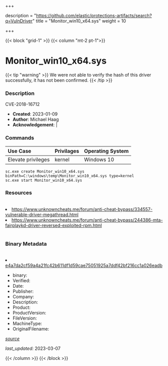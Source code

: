 +++

description = "https://github.com/elastic/protections-artifacts/search?q=VulnDriver"
title = "Monitor_win10_x64.sys"
weight = 10

+++


{{< block "grid-1" >}}
{{< column "mt-2 pt-1">}}




# Monitor_win10_x64.sys 


{{< tip "warning" >}}
We were not able to verify the hash of this driver successfully, it has not been confirmed.
{{< /tip >}}




### Description


CVE-2018-16712


- **Created**: 2023-01-09
- **Author**: Michael Haag
- **Acknowledgement**:  | [](https://twitter.com/)

### Commands

| Use Case | Privilages | Operating System | 
|:---- | ---- | ---- |
| Elevate privileges | kernel | Windows 10 |

```
sc.exe create Monitor_win10_x64.sys binPath=C:\windows\temp\Monitor_win10_x64.sys type=kernel
sc.exe start Monitor_win10_x64.sys
```

### Resources
<br>


<li><a href="https://www.unknowncheats.me/forum/anti-cheat-bypass/334557-vulnerable-driver-megathread.html">https://www.unknowncheats.me/forum/anti-cheat-bypass/334557-vulnerable-driver-megathread.html</a></li>

<li><a href="https://www.unknowncheats.me/forum/anti-cheat-bypass/244386-mta-fairplaykd-driver-reversed-exploited-rpm.html">https://www.unknowncheats.me/forum/anti-cheat-bypass/244386-mta-fairplaykd-driver-reversed-exploited-rpm.html</a></li>


<br>


### Binary Metadata
<br>



<li><a href="https://www.virustotal.com/gui/file/e4a7da2cf59a4a21fc42b611df1d59cae75051925a7ddf42bf216cc1a026eadb">e4a7da2cf59a4a21fc42b611df1d59cae75051925a7ddf42bf216cc1a026eadb</a></li>



- binary: 
- Verified: 
- Date: 
- Publisher: 
- Company: 
- Description: 
- Product: 
- ProductVersion: 
- FileVersion: 
- MachineType: 
- OriginalFilename: 

[*source*](https://github.com/magicsword-io/LOLDrivers/tree/main/yaml/monitor_win10_x64.sys.yml)

*last_updated:* 2023-03-07


{{< /column >}}
{{< /block >}}
